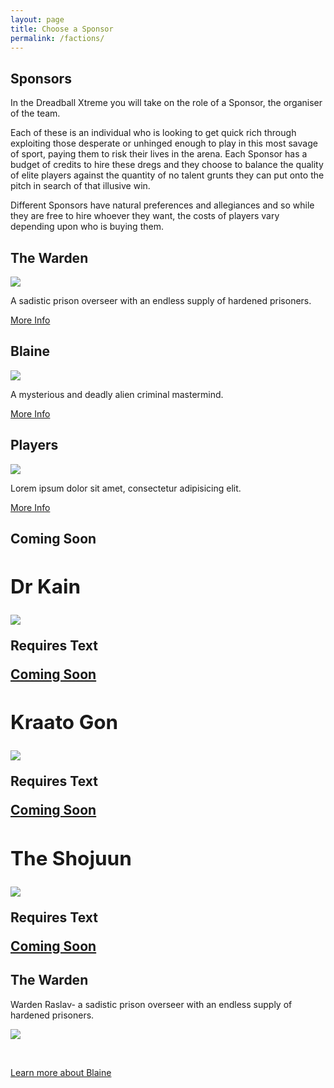 ```yaml
---
layout: page
title: Choose a Sponsor
permalink: /factions/
---
```


<!-- for each faction -->

<h2>Sponsors</h2>

In the Dreadball Xtreme you will take on the role of a Sponsor, the organiser of the team.

Each of these is an individual who is looking to get quick rich through exploiting those desperate or unhinged enough to play in this most savage of sport, paying them to risk their lives in the arena. Each Sponsor has a budget of credits to hire these dregs and they choose to balance the quality of elite players against the quantity of no talent grunts they can put onto the pitch in search of that illusive win.

Different Sponsors have natural preferences and allegiances and so while they are free to hire whoever they want, the costs of players vary depending upon who is buying them.

<!-- Content Row -->
<div class="row">
<div class="col-md-4">
<h2>The Warden</h2>
<a href="zees/"><img src="../img/Zee Pirate_color-head.png" class="pull-left img-responsive " /></a>
<p>A sadistic prison overseer with an endless supply of hardened prisoners.</p>
<a class="btn btn-default" href="blaine/">More Info</a>
</div>
<!-- /.col-md-4 -->
 <div class="col-md-4">
<h2>Blaine</h2>
<a href="zees/"><img src="../img/Zee Pirate_color-head.png" class="pull-left img-responsive " /></a>
<p>A mysterious and deadly alien criminal mastermind.</p>
<a class="btn btn-default" href="blaine/">More Info</a>
</div>
<!-- /.col-md-4 -->
 <div class="col-md-4">
<h2>Players</h2>
<a href="zees/"><img src="../img/Zee Pirate_color-head.png" class="pull-left img-responsive " /></a>
<p>Lorem ipsum dolor sit amet, consectetur adipisicing elit.</p>
<a class="btn btn-default" href="blaine/">More Info</a>
</div>
<!-- /.col-md-4 -->
</div>
<!-- /.row -->

<h2>Coming Soon</2>

<!-- Content Row -->
<div class="row">
<div class="col-md-4">
<h2>Dr Kain</h2>
<a href="zees/"><img src="../img/Zee Pirate_color-head.png" class="pull-left img-responsive " /></a>
<p>Requires Text</p>
<a class="btn btn-default" href="#">Coming Soon</a>
</div>
<!-- /.col-md-4 -->
 <div class="col-md-4">
<h2>Kraato Gon</h2>
<a href="zees/"><img src="../img/Zee Pirate_color-head.png" class="pull-left img-responsive " /></a>
<p>Requires Text</p>
<a class="btn btn-default" href="#">Coming Soon</a>
</div>
<!-- /.col-md-4 -->
 <div class="col-md-4">
<h2>The Shojuun</h2>
<a href="zees/"><img src="../img/Zee Pirate_color-head.png" class="pull-left img-responsive " /></a>
<p>Requires Text</p>
<a class="btn btn-default" href="#">Coming Soon</a>
</div>
<!-- /.col-md-4 -->
</div>
<!-- /.row -->

<h2>The Warden</h2>

<p>Warden Raslav- a sadistic prison overseer with an endless supply of hardened prisoners.</p>

<a href="zees/"><img src="../img/Zee Pirate_color-head.png" class="pull-left img-responsive " /></a>



<div class="clearfix">&nbsp;</div>

<p><a href="blaine/" class="btn btn-success btn-lg">Learn more about Blaine</a></p>

<div class="clearfix">&nbsp;</div>

